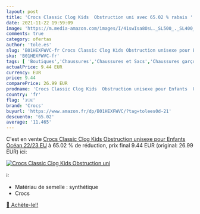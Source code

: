 ```yaml
---
layout: post
title: 'Crocs Classic Clog Kids  Obstruction uni avec 65.02 % rabais '
date: 2021-11-22 19:59:09
image: 'https://m.media-amazon.com/images/I/41swIsa8OsL._SL500_._SL400_.jpg'
comments: true
category: ofertas
author: 'tole.es'
slug: 'B01HEXFWVC-fr Crocs Classic Clog Kids Obstruction unisexe pour Enfants...'
sku: 'B01HEXFWVC-fr'
tags: [ 'Boutiques','Chaussures','Chaussures et Sacs','Chaussures garçon','Custom Stores','Mules et sabots garçon','crocs', ]
actualPrice: 9.44 EUR
currency: EUR
price: 9.44
comparePrice: 26.99 EUR
prodname: 'Crocs Classic Clog Kids  Obstruction unisexe pour Enfants  Océan  22/23 EU'
country: 'fr'
flag: '🇫🇷'
brand: 'Crocs'
buyurl: 'https://www.amazon.fr/dp/B01HEXFWVC/?tag=tolees0d-21'
descuento: '65.02'
average: '11.465'
---
```


C'est en vente [Crocs Classic Clog Kids  Obstruction unisexe pour Enfants  Océan  22/23 EU](https://www.amazon.fr/dp/B01HEXFWVC/?tag=tolees0d-21)  à  65.02 % de réduction, prix final  9.44 EUR (original: 26.99 EUR) ici:

[![Crocs Classic Clog Kids  Obstruction uni](https://m.media-amazon.com/images/I/41swIsa8OsL._SL500_._SL400_.jpg)](https://www.amazon.fr/dp/B01HEXFWVC/?tag=tolees0d-21)

ℹ️:

- Matériau de semelle : synthétique
- Crocs

[🛒 Achète-le!!](https://www.amazon.fr/dp/B01HEXFWVC/?tag=tolees0d-21)
